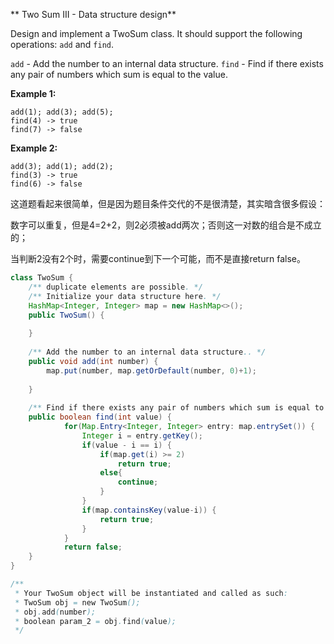 **  Two Sum III - Data structure design**

Design and implement a TwoSum class. It should support the following operations: `add` and `find`.

`add` - Add the number to an internal data structure.
`find` - Find if there exists any pair of numbers which sum is equal to the value.

**Example 1:**

```
add(1); add(3); add(5);
find(4) -> true
find(7) -> false

```

**Example 2:**

```
add(3); add(1); add(2);
find(3) -> true
find(6) -> false
```



这道题看起来很简单，但是因为题目条件交代的不是很清楚，其实暗含很多假设：

数字可以重复，但是4=2+2，则2必须被add两次；否则这一对数的组合是不成立的；

当判断2没有2个时，需要continue到下一个可能，而不是直接return false。


```java
class TwoSum {
    /** duplicate elements are possible. */
    /** Initialize your data structure here. */
    HashMap<Integer, Integer> map = new HashMap<>();
    public TwoSum() {
    
    }
    
    /** Add the number to an internal data structure.. */
    public void add(int number) {
        map.put(number, map.getOrDefault(number, 0)+1);
        
    }
    
    /** Find if there exists any pair of numbers which sum is equal to the value. */
    public boolean find(int value) {
            for(Map.Entry<Integer, Integer> entry: map.entrySet()) {
                Integer i = entry.getKey();
                if(value - i == i) {
                    if(map.get(i) >= 2)
                        return true;
                    else{
                        continue;
                    }
                }
                if(map.containsKey(value-i)) {
                    return true;
                }
            }
            return false;
    }
}

/**
 * Your TwoSum object will be instantiated and called as such:
 * TwoSum obj = new TwoSum();
 * obj.add(number);
 * boolean param_2 = obj.find(value);
 */
```